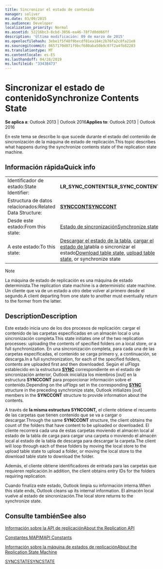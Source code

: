 ```yaml
---
title: Sincronizar el estado de contenido
manager: soliver
ms.date: 03/09/2015
ms.audience: Developer
localization_priority: Normal
ms.assetid: 52216bc3-8cbd-3856-ea46-78f7d0dd66ff
description: 'Última modificación: 09 de marzo de 2015'
ms.openlocfilehash: 3ebe1f5f48f9becdf01ea184c2b76fa2c8fa21e8
ms.sourcegitcommit: 8657170d071f9bcf680aba50b9c07f2a4fb82283
ms.translationtype: MT
ms.contentlocale: es-ES
ms.lasthandoff: 04/28/2019
ms.locfileid: "33438473"
---
```

# <a name="synchronize-contents-state"></a><span data-ttu-id="41962-103">Sincronizar el estado de contenido</span><span class="sxs-lookup"><span data-stu-id="41962-103">Synchronize Contents State</span></span>

  
  
<span data-ttu-id="41962-104">**Se aplica a**: Outlook 2013 | Outlook 2016</span><span class="sxs-lookup"><span data-stu-id="41962-104">**Applies to**: Outlook 2013 | Outlook 2016</span></span> 
  
 <span data-ttu-id="41962-105">En este tema se describe lo que sucede durante el estado del contenido de sincronización de la máquina de estado de replicación.</span><span class="sxs-lookup"><span data-stu-id="41962-105">This topic describes what happens during the synchronize contents state of the replication state machine.</span></span> 
  
## <a name="quick-info"></a><span data-ttu-id="41962-106">Información rápida</span><span class="sxs-lookup"><span data-stu-id="41962-106">Quick info</span></span>

|||
|:-----|:-----|
|<span data-ttu-id="41962-107">Identificador de estado:</span><span class="sxs-lookup"><span data-stu-id="41962-107">State Identifier:</span></span>  <br/> |<span data-ttu-id="41962-108">**LR_SYNC_CONTENTS**</span><span class="sxs-lookup"><span data-stu-id="41962-108">**LR_SYNC_CONTENTS**</span></span> <br/> |
|<span data-ttu-id="41962-109">Estructura de datos relacionados:</span><span class="sxs-lookup"><span data-stu-id="41962-109">Related Data Structure:</span></span>  <br/> |<span data-ttu-id="41962-110">**[SYNCCONT](synccont.md)**</span><span class="sxs-lookup"><span data-stu-id="41962-110">**[SYNCCONT](synccont.md)**</span></span> <br/> |
|<span data-ttu-id="41962-111">Desde este estado:</span><span class="sxs-lookup"><span data-stu-id="41962-111">From this state:</span></span>  <br/> |[<span data-ttu-id="41962-112">Estado de sincronización</span><span class="sxs-lookup"><span data-stu-id="41962-112">Synchronize state</span></span>](synchronize-state.md) <br/> |
|<span data-ttu-id="41962-113">A este estado:</span><span class="sxs-lookup"><span data-stu-id="41962-113">To this state:</span></span>  <br/> |<span data-ttu-id="41962-114">[Descargar el estado de la tabla,](download-table-state.md) [cargar el estado de la](upload-table-state.md)tabla o sincronizar el estado</span><span class="sxs-lookup"><span data-stu-id="41962-114">[Download table state](download-table-state.md), [upload table state](upload-table-state.md), or synchronize state</span></span>  <br/> |
   
> [!NOTE]
> <span data-ttu-id="41962-115">La máquina de estado de replicación es una máquina de estado determinista.</span><span class="sxs-lookup"><span data-stu-id="41962-115">The replication state machine is a deterministic state machine.</span></span> <span data-ttu-id="41962-116">Un cliente que va de un estado a otro debe volver al primero desde el segundo.</span><span class="sxs-lookup"><span data-stu-id="41962-116">A client departing from one state to another must eventually return to the former from the latter.</span></span> 
  
## <a name="description"></a><span data-ttu-id="41962-117">Description</span><span class="sxs-lookup"><span data-stu-id="41962-117">Description</span></span>

<span data-ttu-id="41962-118">Este estado inicia uno de los dos procesos de replicación: cargar el contenido de las carpetas especificadas en un almacén local o una sincronización completa.</span><span class="sxs-lookup"><span data-stu-id="41962-118">This state initiates one of the two replication processes: uploading the contents of specified folders on a local store, or a full synchronization.</span></span> <span data-ttu-id="41962-119">En una sincronización completa, para cada una de las carpetas especificadas, el contenido se carga primero y, a continuación, se descarga.</span><span class="sxs-lookup"><span data-stu-id="41962-119">In a full synchronization, for each of the specified folders, contents are uploaded first and then downloaded.</span></span> <span data-ttu-id="41962-120">Según el  *ulFlags*  establecido en la estructura **[SYNC](sync.md)** correspondiente en el estado de sincronización anterior, Outlook inicializa los miembros [out] en la estructura **SYNCCONT** para proporcionar información sobre el contenido.</span><span class="sxs-lookup"><span data-stu-id="41962-120">Depending on the  *ulFlags*  set in the corresponding **[SYNC](sync.md)** structure in the preceding synchronize state, Outlook initializes [out] members in the **SYNCCONT** structure to provide information about the contents.</span></span> 
  
<span data-ttu-id="41962-121">A través de **la misma estructura SYNCCONT,** el cliente obtiene el recuento de las carpetas que tienen contenido que se va a cargar o descargar.</span><span class="sxs-lookup"><span data-stu-id="41962-121">Through the same **SYNCCONT** structure, the client obtains the count of the folders that have content to be uploaded or downloaded.</span></span> <span data-ttu-id="41962-122">El cliente recorrerá cada una de estas carpetas moviendo el almacén local al estado de la tabla de carga para cargar una carpeta o moviendo el almacén local al estado de la tabla de descarga para descargar la carpeta.</span><span class="sxs-lookup"><span data-stu-id="41962-122">The client will loop through each of these folders by moving the local store to the upload table state to upload a folder, or moving the local store to the download table state to download the folder.</span></span> 
  
<span data-ttu-id="41962-123">Además, el cliente obtiene identificadores de entrada para las carpetas que requieren replicación.</span><span class="sxs-lookup"><span data-stu-id="41962-123">In addition, the client obtains entry IDs for the folders requiring replication.</span></span>
  
<span data-ttu-id="41962-124">Cuando finaliza este estado, Outlook limpia su información interna.</span><span class="sxs-lookup"><span data-stu-id="41962-124">When this state ends, Outlook cleans up its internal information.</span></span> <span data-ttu-id="41962-125">El almacén local vuelve al estado de sincronización.</span><span class="sxs-lookup"><span data-stu-id="41962-125">The local store returns to the synchronize state.</span></span>
  
## <a name="see-also"></a><span data-ttu-id="41962-126">Consulte también</span><span class="sxs-lookup"><span data-stu-id="41962-126">See also</span></span>



[<span data-ttu-id="41962-127">Información sobre la API de replicación</span><span class="sxs-lookup"><span data-stu-id="41962-127">About the Replication API</span></span>](about-the-replication-api.md)
  
[<span data-ttu-id="41962-128">Constantes MAPI</span><span class="sxs-lookup"><span data-stu-id="41962-128">MAPI Constants</span></span>](mapi-constants.md)
  
[<span data-ttu-id="41962-129">Información sobre la máquina de estados de replicación</span><span class="sxs-lookup"><span data-stu-id="41962-129">About the Replication State Machine</span></span>](about-the-replication-state-machine.md)
  
[<span data-ttu-id="41962-130">SYNCSTATE</span><span class="sxs-lookup"><span data-stu-id="41962-130">SYNCSTATE</span></span>](syncstate.md)

